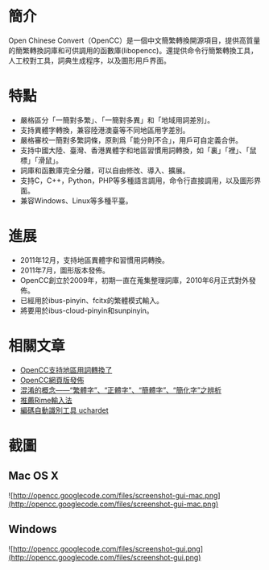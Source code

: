# 簡介 #

Open Chinese Convert（OpenCC）是一個中文簡繁轉換開源項目，提供高質量的簡繁轉換詞庫和可供調用的函數庫(libopencc)。還提供命令行簡繁轉換工具，人工校對工具，詞典生成程序，以及圖形用戶界面。

# 特點 #

  * 嚴格區分「一簡對多繁」、「一簡對多異」和「地域用詞差別」。
  * 支持異體字轉換，兼容陸港澳臺等不同地區用字差別。
  * 嚴格審校一簡對多繁詞條，原則爲「能分則不合」，用戶可自定義合併。
  * 支持中國大陸、臺灣、香港異體字和地區習慣用詞轉換，如「裏」「裡」、「鼠標」「滑鼠」。
  * 詞庫和函數庫完全分離，可以自由修改、導入、擴展。
  * 支持C，C++，Python，PHP等多種語言調用，命令行直接調用，以及圖形界面。
  * 兼容Windows、Linux等多種平臺。

# 進展 #

  * 2011年12月，支持地區異體字和習慣用詞轉換。
  * 2011年7月，圖形版本發佈。
  * OpenCC創立於2009年，初期一直在蒐集整理詞庫，2010年6月正式對外發佈。
  * 已經用於ibus-pinyin、fcitx的繁體模式輸入。
  * 將要用於ibus-cloud-pinyin和sunpinyin。

# 相關文章 #

  * [OpenCC支持地區用詞轉換了](http://www.byvoid.com/blog/opencc-support-regional-phrases-conversion/)
  * [OpenCC網頁版發佈](http://www.byvoid.com/blog/opencc-web-interface-release/)
  * [混淆的概念——“繁體字”、“正體字”、“簡體字”、“簡化字”之辨析](http://www.byvoid.com/blog/chinese-character-definition/)
  * [推薦Rime輸入法](http://www.byvoid.com/blog/recommend-rime/)
  * [編碼自動識別工具 uchardet](http://www.byvoid.com/blog/encoding-autodetector-uchardet/)

# 截圖 #

## Mac OS X ##
![http://opencc.googlecode.com/files/screenshot-gui-mac.png](http://opencc.googlecode.com/files/screenshot-gui-mac.png)

## Windows ##
![http://opencc.googlecode.com/files/screenshot-gui.png](http://opencc.googlecode.com/files/screenshot-gui.png)